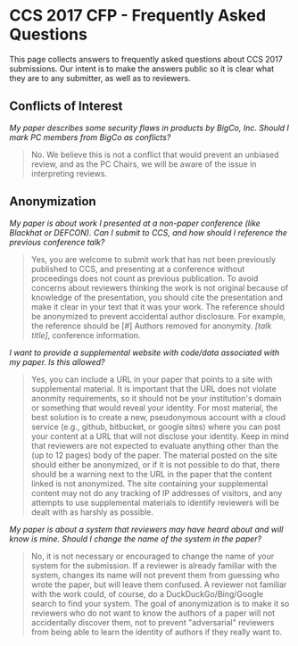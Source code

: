 # CCS 2017 CFP - Frequently Asked Questions

This page collects answers to frequently asked questions about CCS
2017 submissions.  Our intent is to make the answers public so it is
clear what they are to any submitter, as well as to reviewers.

## Conflicts of Interest

_My paper describes some security flaws in products by BigCo, Inc. Should I mark PC members from BigCo as conflicts?_

> No. We believe this is not a conflict that would prevent an unbiased review, and as the PC Chairs, we will be aware of the issue in interpreting reviews.


## Anonymization

_My paper is about work I presented at a non-paper conference (like Blackhat or DEFCON). Can I submit to CCS, and how should I reference the previous conference talk?_

> Yes, you are welcome to submit work that has not been previously published to CCS, and presenting at a conference without proceedings does not count as previous publication.  To avoid concerns about reviewers thinking the work is not original because of knowledge of the presentation, you should cite the presentation and make it clear in your text that it was your work. The reference should be anonymized to prevent accidental author disclosure. For example, the reference should be [#] Authors removed for anonymity. _[talk title]_, conference information.

_I want to provide a supplemental website with code/data associated
with my paper.  Is this allowed?_

> Yes, you can include a URL in your paper that points to a site with
supplemental material. It is important that the URL does not violate
anonmity requirements, so it should not be your institution's domain
or something that would reveal your identity.  For most material, the
best solution is to create a new, pseudonymous account with a cloud
service (e.g., github, bitbucket, or google sites) where you can post
your content at a URL that will not disclose your identity.  Keep in
mind that reviewers are not expected to evaluate anything other than
the (up to 12 pages) body of the paper.  The material posted on the
site should either be anonymized, or if it is not possible to do that,
there should be a warning next to the URL in the paper that the
content linked is not anonymized.  The site containing your
supplemental content may not do any tracking of IP addresses of
visitors, and any attempts to use supplemental materials to identify
reviewers will be dealt with as harshly as possible.

_My paper is about a system that reviewers may have heard about and will know is mine. Should I change the name of the system in the paper?_

> No, it is not necessary or encouraged to change the name of your
system for the submission. If a reviewer is already familiar with the
system, changes its name will not prevent them from guessing who wrote
the paper, but will leave them confused. A reviewer not familiar with
the work could, of course, do a DuckDuckGo/Bing/Google search to find
your system. The goal of anonymization is to make it so reviewers who
do not want to know the authors of a paper will not accidentally
discover them, not to prevent "adversarial" reviewers from being able to learn the identity of authors if they really want to.

